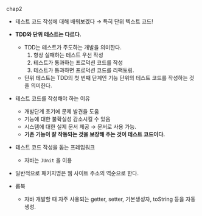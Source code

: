 chap2

- 테스트 코드 작성에 대해 배워보겠다 → 특히 단위 텍스트 코드!
  
- **TDD와 단위 테스트는 다르다.**
  
  - TDD는 테스트가 주도하는 개발을 의미한다.
    1. 항상 실패하는 테스트 우선 작성
    2. 테스트가 통과하는 프로덕션 코드를 작성
    3. 테스트가 통과하면 프로덕션 코드를 리팩토링.
  - 단위 테스트는 TDD의 첫 번째 단계인 기능 단위의 테스트 코드를 작성하는 것을 의미한다.
- 테스트 코드를 작성해야 하는 이유
  
  - 개발단계 초기에 문제 발견을 도움
  - 기능에 대한 불확실성 감소시킬 수 있음
  - 시스템에 대한 실제 문서 제공 → 문서로 사용 가능.
  - **기존 기능이 잘 작동되는 것을 보장해 주는 것이 테스트 코드이다.**
- 테스트 코드 작성을 돕는 프레임워크
  
  - 자바는 `JUnit` 을 이용
- 일반적으로 패키지명은 웹 사이트 주소의 역순으로 한다.
  
- 롭복
  
  - 자바 개발할 때 자주 사용되는 getter, setter, 기본생성자, toString 등을 자동 생성.

